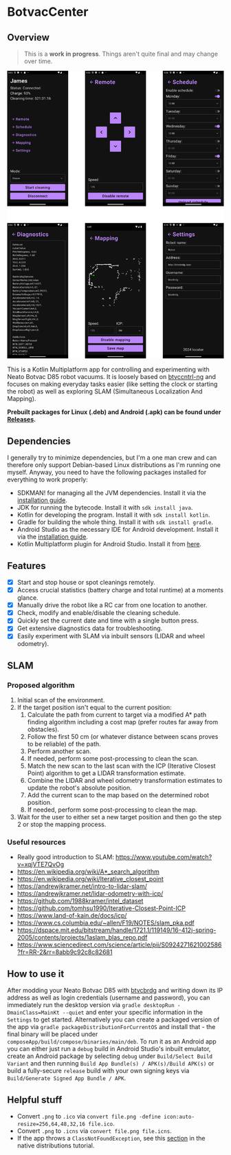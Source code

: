 # BotvacCenter

## Overview

> This is a **work in progress**. Things aren't quite final and may change over time.

![Overview](overview.png)

This is a Kotlin Multiplatform app for controlling and experimenting with Neato Botvac D85 robot vacuums. It is loosely based on [btvccntrl-ng](https://github.com/locxter/btvccntrl-ng) and focuses on making everyday tasks easier (like setting the clock or starting the robot) as well as exploring SLAM (Simultaneous Localization And Mapping).

**Prebuilt packages for Linux (.deb) and Android (.apk) can be found under [Releases](https://github.com/locxter/BotvacCenter/releases).**

## Dependencies

I generally try to minimize dependencies, but I'm a one man crew and can therefore only support Debian-based Linux distributions as I'm running one myself. Anyway, you need to have the following packages installed for everything to work properly:

- SDKMAN! for managing all the JVM dependencies. Install it via the [installation guide](https://sdkman.io/install).
- JDK for running the bytecode. Install it with `sdk install java`.
- Kotlin for developing the program. Install it with `sdk install kotlin`.
- Gradle for building the whole thing. Install it with `sdk install gradle`.
- Android Studio as the necessary IDE for Android development. Install it via the [installation guide](https://developer.android.com/studio/install).
- Kotlin Multiplatform plugin for Android Studio. Install it from [here](https://kotlinlang.org/docs/multiplatform-plugin-releases.html).

## Features

- [x] Start and stop house or spot cleanings remotely.
- [x] Access crucial statistics (battery charge and total runtime)  at a moments glance.
- [x] Manually drive the robot like a RC car from one location to another.
- [x] Check, modify and enable/disable the cleaning schedule.
- [x] Quickly set the current date and time with a single button press.
- [x] Get extensive diagnostics data for troubleshooting.
- [x] Easily experiment with SLAM via inbuilt sensors (LIDAR and wheel odometry). 

## SLAM

### Proposed algorithm

1. Initial scan of the environment.
2. If the target position isn't equal to the current position:
   1. Calculate the path from current to target via a modified A* path finding algorithm including a cost map (prefer routes far away from obstacles).
   2. Follow the first 50 cm (or whatever distance between scans proves to be reliable) of the path.
   3. Perform another scan.
   4. If needed, perform some post-processing to clean the scan.
   5. Match the new scan to the last scan with the ICP (Iterative Closest Point) algorithm to get a LIDAR transformation estimate.
   6. Combine the LIDAR and wheel odometry transformation estimates to update the robot's absolute position.
   7. Add the current scan to the map based on the determined robot position.
   8. If needed, perform some post-processing to clean the map.
3. Wait for the user to either set a new target position and then go the step 2 or stop the mapping process.

### Useful resources

- Really good introduction to SLAM: https://www.youtube.com/watch?v=xqjVTE7QvOg
- https://en.wikipedia.org/wiki/A*_search_algorithm
- https://en.wikipedia.org/wiki/Iterative_closest_point
- https://andrewjkramer.net/intro-to-lidar-slam/
- https://andrewjkramer.net/lidar-odometry-with-icp/
- https://github.com/1988kramer/intel_dataset
- https://github.com/tomhsu1990/Iterative-Closest-Point-ICP
- https://www.land-of-kain.de/docs/icp/
- https://www.cs.columbia.edu/~allen/F19/NOTES/slam_pka.pdf
- https://dspace.mit.edu/bitstream/handle/1721.1/119149/16-412j-spring-2005/contents/projects/1aslam_blas_repo.pdf
- https://www.sciencedirect.com/science/article/pii/S0924271621002586?fr=RR-2&rr=8abb9c92c8c82681

## How to use it

After modding your Neato Botvac D85 with [btvcbrdg](https://github.com/locxter/btvcbrdg) and writing down its IP address as well as login credentials (username and password), you can immediately run the desktop version via `gradle desktopRun -DmainClass=MainKt --quiet` and enter your specific information in the `Settings` to get started. Alternatively you can create a packaged version of the app via `gradle packageDistributionForCurrentOS` and install that - the final binary will be placed under `composeApp/build/compose/binaries/main/deb`. To run it as an Android app you can either just run a `debug` build in Android Studio's inbuilt emulator, create an Android package by selecting `debug` under `Build/Select Build Variant` and then running `Build App Bundle(s) / APK(s)/Build APK(s)` or build a fully-secure `release` build with your own signing keys via `Build/Generate Signed App Bundle / APK`.

## Helpful stuff

- Convert `.png` to `.ico` via `convert file.png -define icon:auto-resize=256,64,48,32,16 file.ico`.
- Convert `.png` to `.icns` via `convert file.png file.icns`.
- If the app throws a `ClassNotFoundException`, see this [section](https://github.com/JetBrains/compose-multiplatform/blob/master/tutorials/Native_distributions_and_local_execution/README.md#configuring-included-jdk-modules) in the native distributions tutorial.
